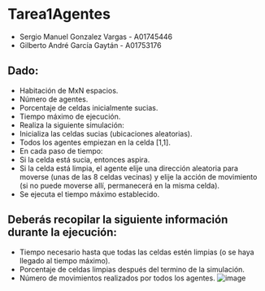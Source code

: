 # Tarea1Agentes

- Sergio Manuel Gonzalez Vargas - A01745446
- Gilberto André García Gaytán - A01753176
## Dado:
- Habitación de MxN espacios.
- Número de agentes.
- Porcentaje de celdas inicialmente sucias.
- Tiempo máximo de ejecución.
- Realiza la siguiente simulación:
- Inicializa las celdas sucias (ubicaciones aleatorias).
- Todos los agentes empiezan en la celda [1,1].
- En cada paso de tiempo:
- Si la celda está sucia, entonces aspira.
- Si la celda está limpia, el agente elije una dirección aleatoria para moverse (unas de las 8 celdas vecinas) y elije la acción de movimiento (si no puede moverse allí, permanecerá en la misma celda).
- Se ejecuta el tiempo máximo establecido.
## Deberás recopilar la siguiente información durante la ejecución:
- Tiempo necesario hasta que todas las celdas estén limpias (o se haya llegado al tiempo máximo).
- Porcentaje de celdas limpias después del termino de la simulación.
- Número de movimientos realizados por todos los agentes.
![image](https://user-images.githubusercontent.com/84719490/201450825-244bcdf2-43f7-4269-95f6-a494797d8e03.png)
